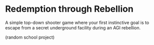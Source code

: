 # Redemption through Rebellion
A simple top-down shooter game where your first instinctive goal is to escape from a secret underground facility during an AGI rebellion.

(random school project)